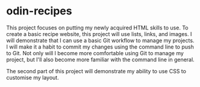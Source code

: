 # odin-recipes 

This project focuses on putting my newly acquired HTML skills to use. To create a basic recipe website, this project will use lists, links, and images. I will demonstrate that I can use a basic Git workflow to manage my projects. I will make it a habit to commit my changes using the command line to push to Git. Not only will I become more comfortable using Git to manage my project, but I'll also become more familiar with the command line in general. 

The second part of this project will demonstrate my ability to use CSS to customise my layout. 


